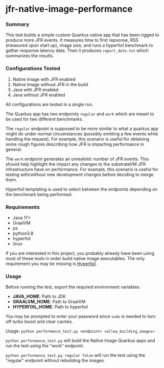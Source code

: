 # jfr-native-image-performance

### Summary
This test builds a simple custom Quarkus native app that has been rigged to produce more JFR events. It measures time to first repsonse, RSS (measured upon start up), image size, and runs a hyperfoil benchmark to gather response latency data. Then it produces `report_date.txt` which summarizes the results. 

### Configurations Tested

1. Native Image with JFR enabled
2. Native Image without JFR in the build
3. Java with JFR enabled
4. Java without JFR enabled


All configurations are tested in a single run.

The Quarkus app has two endpoints `regular` and `work` which are meant to be used for two different benchmarks. 

The `regular` endpoint is supposed to be more similar to what a quarkus app might do under normal circumstances (possibly emitting a few events while handling the request). For example, this scenario is useful for obtaining some rough figures describing how JFR is impacting performance in general. 

The `work` endpoint generates an unrealistic number of JFR events. This should help highlight the impact any changes to the substrateVM JFR infrastructure have on performance. For example, this scenario is useful for testing with/without new development changes before deciding to merge them.

Hyperfoil templating is used to select between the endpoints depending on the benchmark being performed.

### Requirements

- Java 17+
- GraalVM
- ps
- python3.8
- hyperfoil
- linux

If you are interested in this project, you probably already have been using most of these tools in order build native image executables. The only requirement you may be missing is [Hyperfoil](https://hyperfoil.io/).

### Usage
Before running the test, export the required environment variables:
- **JAVA_HOME**:    Path to JDK
- **GRAALVM_HOME**:   Path to GraalVM
- **HYPERFOIL_HOME**:    Path to hyperfoil

You may be prompted to enter your password since `sudo` is needed to turn off turbo boost and clear caches. 

Usage: `python performance_test.py <endpoint> <allow_building_images>`

`python performance_test.py` will build the Native Image Quarkus apps and run the test using the "work" endpoint.

`python performance_test.py regular false` will run the test using the "regular" endpoint without rebuilding the images.